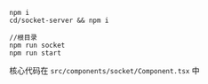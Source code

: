 ```
npm i 
cd/socket-server && npm i 

//根目录
npm run socket
npm run start
```


核心代码在 `src/components/socket/Component.tsx` 中
